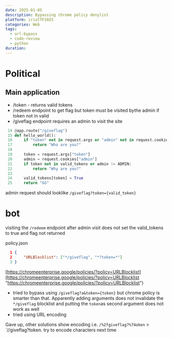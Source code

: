 ```yaml
---
date: 2025-01-05
description: Bypassing chrome policy denylist
platform: irisCTF2025
categories: Web
tags:
  - url-bypass
  - code-review
  - python
duration:
---
```


# Political

## Main application
- /token - returns valid tokens
- /redeem endpoint to get flag but token must be visited bythe admin
if token not in valid
- /giveflag endpoint requires an admin to visit the site

```python
 14 @app.route("/giveflag")
 15 def hello_world():
 16     if "token" not in request.args or "admin" not in request.cookies:
 17         return "Who are you?"
 18 
 19     token = request.args["token"]
 20     admin = request.cookies["admin"]
 21     if token not in valid_tokens or admin != ADMIN:
 22         return "Why are you?"
 23 
 24     valid_tokens[token] = True
 25     return "GG"
```
admin request should looklike `/giveflag?token={valid_token}`

# bot 
visiting the `/redeem` endpoint after admin visit does not set the valid_tokens to true and flag not returned

policy.json
```json
  1 {
  2     "URLBlocklist": ["*/giveflag", "*?token=*"]
  3 }
```
[https://chromeenterprise.google/policies/?policy=URLBlocklist](https://chromeenterprise.google/policies/?policy=URLBlocklist "https://chromeenterprise.google/policies/?policy=URLBlocklist")


- tried to bypass using `/giveflag?a&token={token}` but chrome policy is smarter than that. Apparently adding arguments does not invalidate the `*/giveflag` blocklist and putting the `token`as second argument does not work as well
- tried using URL encoding 

Gave up, other solutions show encoding i.e. `/%2fgiveflag?%74oken` > `//giveflag?token.  try to encode characters next time 